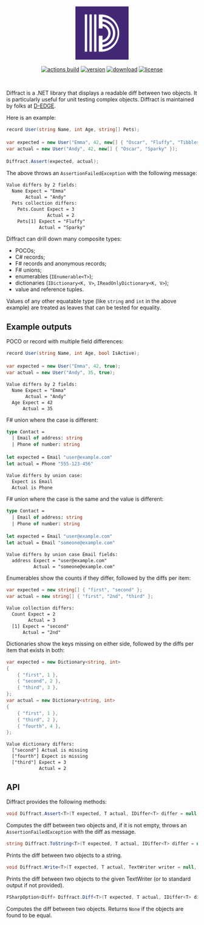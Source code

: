 <br />

<p align="center">
    <img src="https://raw.githubusercontent.com/d-edge/diffract/main/diffract.png" alt="diffract logo" height="140">
</p>

<p align="center">
        <a href="https://github.com/d-edge/diffract/actions" title="actions"><img src="https://github.com/d-edge/diffract/actions/workflows/build.yml/badge.svg?branch=main" alt="actions build" /></a>
    <a href="https://www.nuget.org/packages/diffract/" title="nuget"><img src="https://img.shields.io/nuget/vpre/diffract" alt="version" /></a>
    <a href="https://www.nuget.org/stats/packages/diffract?groupby=Version" title="stats"><img src="https://img.shields.io/nuget/dt/diffract" alt="download" /></a> 
    <a href="https://raw.githubusercontent.com/d-edge/diffract/main/LICENSE" title="license"><img src="https://img.shields.io/github/license/d-edge/diffract" alt="license" /></a>
</p>

<br />

Diffract is a .NET library that displays a readable diff between two objects. It is particularly useful for unit testing complex objects. Diffract is maintained by folks at [D-EDGE](https://www.d-edge.com/).


Here is an example:

```csharp
record User(string Name, int Age, string[] Pets);

var expected = new User("Emma", 42, new[] { "Oscar", "Fluffy", "Tibbles" });
var actual = new User("Andy", 42, new[] { "Oscar", "Sparky" });

Diffract.Assert(expected, actual);
```

The above throws an `AssertionFailedException` with the following message:

```
Value differs by 2 fields:
  Name Expect = "Emma"
       Actual = "Andy"
  Pets collection differs:
    Pets.Count Expect = 3
               Actual = 2
    Pets[1] Expect = "Fluffy"
            Actual = "Sparky"
```

Diffract can drill down many composite types:
* POCOs;
* C# records;
* F# records and anonymous records;
* F# unions;
* enumerables (`IEnumerable<T>`);
* dictionaries (`IDictionary<K, V>`, `IReadOnlyDictionary<K, V>`);
* value and reference tuples.

Values of any other equatable type (like `string` and `int` in the above example) are treated as leaves that can be tested for equality.

## Example outputs

POCO or record with multiple field differences:

```csharp
record User(string Name, int Age, bool IsActive);

var expected = new User("Emma", 42, true);
var actual = new User("Andy", 35, true);
```

```
Value differs by 2 fields:
  Name Expect = "Emma"
       Actual = "Andy"
  Age Expect = 42
      Actual = 35
```

F# union where the case is different:

```fsharp
type Contact =
  | Email of address: string
  | Phone of number: string
  
let expected = Email "user@example.com"
let actual = Phone "555-123-456"
```

```
Value differs by union case:
  Expect is Email
  Actual is Phone
```

F# union where the case is the same and the value is different:

```fsharp
type Contact =
  | Email of address: string
  | Phone of number: string
  
let expected = Email "user@example.com"
let actual = Email "someone@example.com"
```

```
Value differs by union case Email fields:
  address Expect = "user@example.com"
          Actual = "someone@example.com"
```

Enumerables show the counts if they differ, followed by the diffs per item:

```csharp
var expected = new string[] { "first", "second" };
var actual = new string[] { "first", "2nd", "third" };
```

```
Value collection differs:
  Count Expect = 2
        Actual = 3
  [1] Expect = "second"
      Actual = "2nd"
```

Dictionaries show the keys missing on either side, followed by the diffs per item that exists in both:

```csharp
var expected = new Dictionary<string, int>
{
    { "first", 1 },
    { "second", 2 },
    { "third", 3 },
};
var actual = new Dictionary<string, int>
{
    { "first", 1 },
    { "third", 2 },
    { "fourth", 4 },
};
```

```
Value dictionary differs:
  ["second"] Actual is missing
  ["fourth"] Expect is missing
  ["third"] Expect = 3
            Actual = 2
```

## API

Diffract provides the following methods:

```csharp
void Diffract.Assert<T>(T expected, T actual, IDiffer<T> differ = null, PrintParams param = null)
```

Computes the diff between two objects and, if it is not empty, throws an `AssertionFailedException` with the diff as message.

```csharp
string Diffract.ToString<T>(T expected, T actual, IDiffer<T> differ = null, PrintParams param = null)
```

Prints the diff between two objects to a string.

```csharp
void Diffract.Write<T>(T expected, T actual, TextWriter writer = null, IDiffer<T> differ = null, PrintParams param = null)
```

Prints the diff between two objects to the given TextWriter (or to standard output if not provided).

```csharp
FSharpOption<Diff> Diffract.Diff<T>(T expected, T actual, IDiffer<T> differ = null)
```

Computes the diff between two objects. Returns `None` if the objects are found to be equal.
